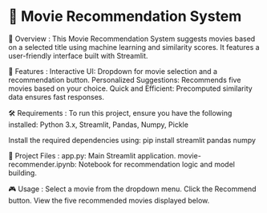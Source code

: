 # 🎥 Movie Recommendation System

📖 Overview : 
This Movie Recommendation System suggests movies based on a selected title using machine learning and similarity scores. It features a user-friendly interface built with Streamlit.

🚀 Features : 
Interactive UI: Dropdown for movie selection and a recommendation button.
Personalized Suggestions: Recommends five movies based on your choice.
Quick and Efficient: Precomputed similarity data ensures fast responses.

🛠️ Requirements : 
To run this project, ensure you have the following installed:
Python 3.x,
Streamlit,
Pandas,
Numpy,
Pickle

Install the required dependencies using:
 pip install streamlit pandas numpy

📂 Project Files : 
app.py: Main Streamlit application.
movie-recommender.ipynb: Notebook for recommendation logic and model building.

🎮 Usage : 
Select a movie from the dropdown menu.
 Click the Recommend button.
 View the five recommended movies displayed below.

